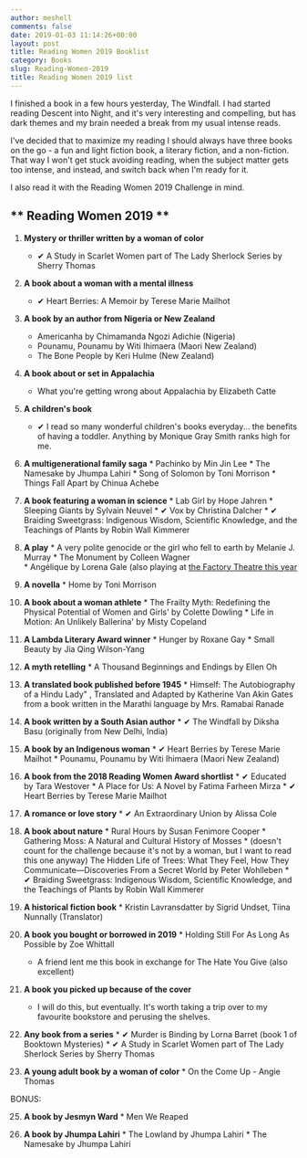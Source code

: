 ```yaml
---
author: meshell
comments: false
date: 2019-01-03 11:14:26+00:00
layout: post
title: Reading Women 2019 Booklist
category: Books
slug: Reading-Women-2019
title: Reading Women 2019 list
---
```


I finished a book in a few hours yesterday, The Windfall. I had started reading Descent into Night, and it's very interesting and compelling, but has dark themes and my brain needed a break from my usual intense reads.

I've decided that to maximize my reading I should always have three books on the go - a fun and light fiction book, a literary fiction, and a non-fiction. That way I won't get stuck avoiding reading, when the subject matter gets too intense, and instead, and switch back when I'm ready for it.

I also read it with the Reading Women 2019 Challenge in mind.

## ** Reading Women 2019 **

  1. **Mystery or thriller written by a woman of color**
      * ✔ A Study in Scarlet Women part of The Lady Sherlock Series by Sherry Thomas

  2. **A book about a woman with a mental illness**
      * ✔ Heart Berries: A Memoir by Terese Marie Mailhot

  3. **A book by an author from Nigeria or New Zealand**
      * Americanha by Chimamanda Ngozi Adichie (Nigeria)
      * Pounamu, Pounamu by Witi Ihimaera (Maori New Zealand)
      * The Bone People by Keri Hulme (New Zealand)

  4. **A book about or set in Appalachia**
      * What you're getting wrong about Appalachia by Elizabeth Catte

  5. **A children's book**
      * ✔ I read so many wonderful children's books everyday... the benefits of having a toddler. Anything by Monique Gray Smith ranks high for me.

  6. **A multigenerational family saga**
    * Pachinko by Min Jin Lee
    * The Namesake by Jhumpa Lahiri
    * Song of Solomon by Toni Morrison
    * Things Fall Apart by Chinua Achebe

  7. **A book featuring a woman in science**
    * Lab Girl by Hope Jahren
    * Sleeping Giants by Sylvain Neuvel
    * ✔ Vox by Christina Dalcher
    * ✔ Braiding Sweetgrass: Indigenous Wisdom, Scientific Knowledge, and the Teachings of Plants
by Robin Wall Kimmerer

  8. **A play**
    * A very polite genocide or the girl who fell to earth by Melanie J. Murray
    * The Monument by Colleen Wagner  
    * Angélique by Lorena Gale (also playing at [the Factory Theatre this year](https://www.factorytheatre.ca/2018-19-season/angelique/)

  9. **A novella**
    * Home by Toni Morrison

  10. **A book about a woman athlete**
    * The Frailty Myth: Redefining the Physical Potential of Women and Girls' by Colette Dowling
    * Life in Motion: An Unlikely Ballerina' by Misty Copeland

  12. **A Lambda Literary Award winner**
    * Hunger by Roxane Gay
    * Small Beauty by Jia Qing Wilson-Yang

  13. **A myth retelling**
    * A Thousand Beginnings and Endings by Ellen Oh

  14. **A translated book published before 1945**
    * Himself: The Autobiography of a Hindu Lady" , Translated and Adapted by Katherine Van Akin Gates from a book written in the Marathi language by Mrs. Ramabai Ranade


  15. **A book written by a South Asian author**
    * ✔ The Windfall by Diksha Basu (originally from New Delhi, India)

  16. **A book by an Indigenous woman**
    * ✔ Heart Berries by Terese Marie Mailhot
    * Pounamu, Pounamu by Witi Ihimaera (Maori New Zealand)

  17. **A book from the 2018 Reading Women Award shortlist**
    * ✔ Educated by Tara Westover
    * A Place for Us: A Novel by Fatima Farheen Mirza
    * ✔ Heart Berries by Terese Marie Mailhot

  18. **A romance or love story**
    * ✔ An Extraordinary Union by Alissa Cole

  19. **A book about nature**
    * Rural Hours by Susan Fenimore Cooper
    * Gathering Moss: A Natural and Cultural History of Mosses
    * (doesn't count for the challenge because it's not by a woman, but I want to read this one anyway) The Hidden Life of Trees: What They Feel, How They Communicate—Discoveries From a Secret World by Peter Wohlleben
    * ✔ Braiding Sweetgrass: Indigenous Wisdom, Scientific Knowledge, and the Teachings of Plants
by Robin Wall Kimmerer

  20. **A historical fiction book**
    * Kristin Lavransdatter by Sigrid Undset, Tiina Nunnally (Translator)

  21. **A book you bought or borrowed in 2019**
    * Holding Still For As Long As Possible
by Zoe Whittall
      * A friend lent me this book in exchange for The Hate You Give (also excellent)

  22. **A book you picked up because of the cover**
      * I will do this, but eventually. It's worth taking a trip over to my favourite bookstore and perusing the shelves.

  23. **Any book from a series**
    * ✔ Murder is Binding by Lorna Barret (book 1 of Booktown Mysteries)
    * ✔ A Study in Scarlet Women part of The Lady Sherlock Series by Sherry Thomas

  24. **A young adult book by a woman of color**
    * On the Come Up - Angie Thomas

  BONUS:

  25. **A book by Jesmyn Ward**
    * Men We Reaped


  26. **A book by Jhumpa Lahiri**
    * The Lowland by Jhumpa Lahiri
    * The Namesake by Jhumpa Lahiri

